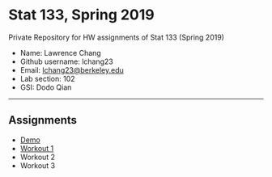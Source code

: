 # Stat 133, Spring 2019

Private Repository for HW assignments of Stat 133 (Spring 2019)

- Name: Lawrence Chang
- Github username: lchang23
- Email: lchang23@berkeley.edu
- Lab section: 102
- GSI: Dodo Qian

-----

## Assignments

- [Demo](demo)
- [Workout 1](workout1)
- Workout 2
- Workout 3



